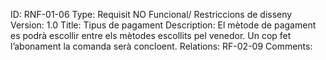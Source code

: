 ID: RNF-01-06
Type: Requisit NO Funcional/ Restriccions de disseny
Version: 1.0
Title: Tipus de pagament
Description: El mètode de pagament es podrà escollir entre els mètodes escollits pel venedor. Un cop fet l’abonament la comanda serà concloent. 
Relations: RF-02-09 
Comments:
